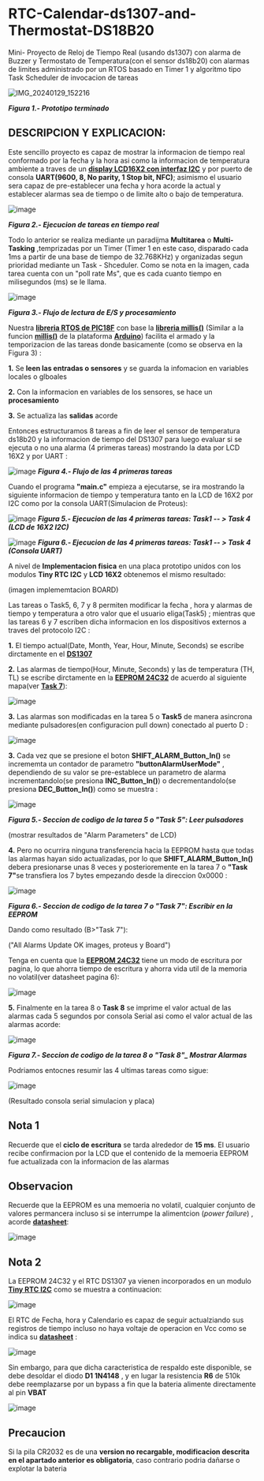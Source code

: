 # RTC-Calendar-ds1307-and-Thermostat-DS18B20
Mini- Proyecto de Reloj de Tiempo Real (usando ds1307) con alarma de Buzzer y Termostato de Temperatura(con el sensor ds18b20) con alarmas de limites administrado por un RTOS basado en Timer 1 y algoritmo tipo Task Scheduler de invocacion de tareas

![IMG_20240129_152216](https://github.com/SerCandio/RTC-Calendar-ds1307-and-Thermostat-DS18B20/assets/106831539/cd4a2763-563a-4bb3-833b-6f79ae9c92cc)

<I><B>Figura 1.- Prototipo terminado</B></I>

<h2 dir="auto" tabindex="-1">DESCRIPCION Y EXPLICACION:</h2>
Este sencillo proyecto es capaz de mostrar la informacion de tiempo real conformado por la fecha y la hora asi como la informacion de temperatura ambiente a traves de un <B><A HREF="https://www.ebay.com/itm/293186602264?chn=ps&norover=1&mkevt=1&mkrid=21565-165579-560236-2&mkcid=2&itemid=293186602264&targetid=293946777986&device=c&mktype=pla&googleloc=9060924&poi=&campaignid=19723034349&mkgroupid=141566926690&rlsatarget=pla-293946777986&abcId=&merchantid=102019429&gclid=Cj0KCQiAn-2tBhDVARIsAGmStVnM0kLHaYehLvTRdnJPwh6Jd6zg_dvRAQl_C5zd7E8ZXKiwgxUjkxsaApBCEALw_wcB">display LCD16X2 con interfaz I2C</A></B> y por puerto de consola <B>UART(9600, 8, No parity, 1 Stop bit, NFC)</B>; asimismo el usuario sera capaz de pre-establecer una fecha y hora acorde la actual y establecer alarmas sea de tiempo o de limite alto o bajo de temperatura.

![image](https://github.com/SerCandio/RTC-Calendar-ds1307-and-Thermostat-DS18B20/assets/106831539/39d2f73f-b6e3-4b77-acdd-0fcc4452da11)

<I><B>Figura 2.- Ejecucion de tareas en tiempo real</B></I>

Todo lo anterior se realiza mediante un paradijma <B>Multitarea</B> o <B>Multi-Tasking</B> ,temprizadas por un Timer (Timer 1 en este caso, disparado cada 1ms a partir de una base de tiempo de 32.768KHz) y organizadas segun prioridad mediante un Task - Shceduler. Como se nota en la imagen, cada tarea cuenta con un "poll rate Ms", que es cada cuanto tiempo en milisegundos (ms) se le llama.

![image](https://github.com/SerCandio/RTC-Calendar-ds1307-and-Thermostat-DS18B20/assets/106831539/519454f2-e9d0-4cce-900b-ae194c107b68)

<I><B>Figura 3.- Flujo de lectura de E/S y procesamiento</B></I>

Nuestra <B><A HREF="https://github.com/SerCandio/Microcontrolador-PIC18F/blob/main/LIBRERIAS%20PIC18/RTOS.h">libreria RTOS de PIC18F</A></B> con base la <B><A HREF="https://github.com/SerCandio/Microcontrolador-PIC18F/blob/main/LIBRERIAS%20PIC18/millis.h">libreria millis()</A></B> (Similar a la funcion <B><A HREF="https://www.arduino.cc/reference/es/language/functions/time/millis/">millis()</A></B> de la plataforma <B><A HREF="https://www.arduino.cc/">Arduino</A></B>) facilita el armado y la temporizacion de las tareas donde basicamente (como se observa en la Figura 3) :

<B>1.</B> Se <B>leen las entradas o sensores</B> y se guarda la infomacion en variables locales o glboales

<B>2.</B> Con la informacion en variables de los sensores, se hace un <B>procesamiento</B>

<B>3.</B> Se actualiza las <B>salidas</B> acorde

Entonces estructuramos 8 tareas a fin de leer el sensor de temperatura ds18b20 y la informacion de tiempo del DS1307 para luego evaluar si se ejecuta o no una alarma (4 primeras tareas) mostrando la data por LCD 16X2 y por UART :

![image](https://github.com/SerCandio/RTC-Calendar-ds1307-and-Thermostat-DS18B20/assets/106831539/3de4a245-e53e-40c5-a689-ffa261383cbf)
<I><B>Figura 4.- Flujo de las 4 primeras tareas</B></I>

Cuando el programa <B>"main.c"</B> empieza a ejecutarse, se ira mostrando la siguiente informacion de tiempo y temperatura tanto en  la LCD de 16X2 por I2C como por la consola UART(Simulacion de Proteus):

![image](https://github.com/SerCandio/RTC-Calendar-ds1307-and-Thermostat-DS18B20/assets/106831539/76a6b803-3c56-40e2-8291-3888d94915db)
<I><B>Figura 5.- Ejecucion de las 4 primeras tareas: Task1 -- > Task 4 (LCD de 16X2 I2C)</B></I>

![image](https://github.com/SerCandio/RTC-Calendar-ds1307-and-Thermostat-DS18B20/assets/106831539/f7566b88-e7c7-4eb3-9aca-95489850dcbc)
<I><B>Figura 6.- Ejecucion de las 4 primeras tareas: Task1 -- > Task 4 (Consola UART)</B></I>

A nivel de <B>Implementacion fisica</B> en una placa prototipo unidos con los modulos <B>Tiny RTC I2C</B> y <B>LCD 16X2</B> obtenemos el mismo resultado:

(imagen implememtacion BOARD)

Las tareas o Task5, 6, 7 y 8 permiten modificar la fecha , hora y alarmas de tiempo y temperatura a otro valor que el usuario eliga(Task5) ; mientras que las tareas 6 y 7 escriben dicha informacion en los dispositivos externos a traves del protocolo I2C : 

<B>1.</B> El tiempo actual(Date, Month, Year,  Hour, Minute, Seconds) se escribe dirctamente en el <B><A HREF="https://www.sparkfun.com/datasheets/Components/DS1307.pdf">DS1307</A></B>

<B>2.</B> Las alarmas de tiempo(Hour, Minute, Seconds) y las de temperatura (TH, TL) se escribe dirctamente en la <B><A HREF="https://ww1.microchip.com/downloads/en/devicedoc/21061h.pdf">EEPROM 24C32</A></B> de acuerdo al siguiente mapa(ver <B><A HREF="https://github.com/SerCandio/RTC-Calendar-ds1307-and-Thermostat-DS18B20/blob/main/CLOCK_CALENDAR.X/main.c">Task 7</A></B>):

![image](https://github.com/SerCandio/RTC-Calendar-ds1307-and-Thermostat-DS18B20/assets/106831539/e4c665ac-3202-43d4-aeac-bae377e8cb76)

<B>3.</B> Las alarmas son modificadas en la tarea 5 o <B>Task5</B> de manera asincrona mediante pulsadores(en configuracion pull down) conectado al puerto D : 

![image](https://github.com/SerCandio/RTC-Calendar-ds1307-and-Thermostat-DS18B20/assets/106831539/ea314a53-496c-41bf-8041-510ddb30d3f8)

<B>3.</B> Cada vez que se presione el boton <B>SHIFT_ALARM_Button_In()</B> se incrememta un contador de parametro <B>"buttonAlarmUserMode"</B> , dependiendo de su valor se pre-establece un parametro de alarma incrementandolo(se presiona <B>INC_Button_In()</B>) o decrementandolo(se presiona <B>DEC_Button_In()</B>) como se muestra :

![image](https://github.com/SerCandio/RTC-Calendar-ds1307-and-Thermostat-DS18B20/assets/106831539/1583a99b-4988-48ca-8d0e-0f56dddec409)

<I><B>Figura 5.- Seccion de codigo de la tarea 5 o "Task 5": Leer pulsadores</B></I>

(mostrar resultados de "Alarm Parameters" de LCD)

<B>4.</B> Pero no ocurrira ninguna transferencia hacia la EEPROM hasta que todas las alarmas hayan sido actualizadas, por lo que <B>SHIFT_ALARM_Button_In()</B> debera presionarse unas 8 veces y posterioremente en la tarea 7 o <B>"Task 7"</B>se transfiera los 7 bytes empezando desde la direccion 0x0000 : 

![image](https://github.com/SerCandio/RTC-Calendar-ds1307-and-Thermostat-DS18B20/assets/106831539/e4e457a5-dfaf-4cd7-8970-75de729fa2a6)

<I><B>Figura 6.- Seccion de codigo de la tarea 7 o "Task 7": Escribir en la EEPROM</B></I>

Dando como resultado (B>"Task 7"</B>):

("All Alarms Update OK images, proteus y Board")

Tenga en cuenta que la <B><A HREF="https://ww1.microchip.com/downloads/en/devicedoc/21061h.pdf">EEPROM 24C32</A></B> tiene un modo de escritura por pagina, lo que ahorra tiempo de escritura y ahorra vida util de la memoria no volatil(ver datasheet pagina 6):

![image](https://github.com/SerCandio/RTC-Calendar-ds1307-and-Thermostat-DS18B20/assets/106831539/737a06e1-af3b-411b-b744-cc9d8b518282)

<B>5.</B> Finalmente en la tarea 8 o <B>Task 8</B> se imprime el valor actual de las alarmas cada 5 segundos por consola Serial asi como el valor actual de las alarmas acorde:

![image](https://github.com/SerCandio/RTC-Calendar-ds1307-and-Thermostat-DS18B20/assets/106831539/a35478a9-51d6-4235-8a3e-b56c8c9334d0)

<I><B>Figura 7.- Seccion de codigo de la tarea 8 o "Task 8"_ Mostrar Alarmas</B></I>

Podriamos entocnes resumir las 4 ultimas tareas como sigue:

![image](https://github.com/SerCandio/RTC-Calendar-ds1307-and-Thermostat-DS18B20/assets/106831539/49bbf923-c97a-4d60-87ea-6e0f723d7352)

(Resultado consola serial simulacion y placa)

<h2 dir="auto" tabindex="-1">Nota 1</h2>
Recuerde que el <B>ciclo de escritura</B> se tarda alrededor de <B>15 ms</B>. El usuario recibe confirmacion por la LCD que el contenido de la memoeria EEPROM fue actualizada con la informacion de las alarmas

<h2 dir="auto" tabindex="-1">Observacion</h2>
Recuerde que la EEPROM es una memoeria no volatil, cualquier conjunto de valores permancera incluso si se interrumpe la alimentcion (<I>power failure</I>) , acorde <B><A HREF="https://ww1.microchip.com/downloads/en/devicedoc/21061h.pdf">datasheet</A></B>:

![image](https://github.com/SerCandio/RTC-Calendar-ds1307-and-Thermostat-DS18B20/assets/106831539/0870c38f-e185-486a-87e7-81d6f8ddbced)

<h2 dir="auto" tabindex="-1">Nota 2</h2>
La EEPROM 24C32 y el RTC DS1307 ya vienen incorporados en un modulo <B><A HREF="https://www.indianhobbycenter.com/products/real-time-clock-ds1307-module-tiny-rtc-i2c-module">Tiny RTC I2C</A></B> como se muestra a continuacion:

![image](https://github.com/SerCandio/RTC-Calendar-ds1307-and-Thermostat-DS18B20/assets/106831539/a10fb5ba-1a73-4a51-b4bc-d868fa9282c4)

El RTC de Fecha, hora y Calendario es capaz de seguir actualziando sus registros de tiempo incluso no haya voltaje de operacion en Vcc como se indica su <B><A HREF="https://pdf1.alldatasheet.es/datasheet-pdf/view/254791/MAXIM/DS1307.html">datasheet</A></B> :

![image](https://github.com/SerCandio/RTC-Calendar-ds1307-and-Thermostat-DS18B20/assets/106831539/7d798725-3889-46ec-8ebf-933477e24d3b)

Sin embargo, para que dicha caracteristica de respaldo este disponible, se debe desoldar el diodo <B>D1 1N4148</B> , y en lugar la resistencia <B>R6</B> de 510k debe reemplazarse por un bypass a fin que la bateria alimente directamente al pin <B>VBAT</B>

![image](https://github.com/SerCandio/RTC-Calendar-ds1307-and-Thermostat-DS18B20/assets/106831539/92e09b5d-2602-4a61-9c75-aaadd2d67cb4)

<h2 dir="auto" tabindex="-1">Precaucion</h2> 
Si la pila CR2032 es de una <B>version no recargable, modificacion descrita en el apartado anterior es obligatoria</B>, caso contrario podria dañarse o explotar la bateria
